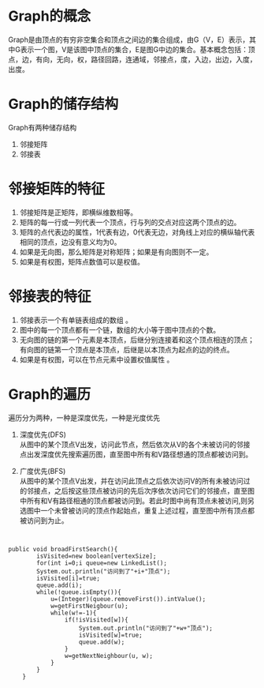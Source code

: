 # Graph的概念
Graph是由顶点的有穷非空集合和顶点之间边的集合组成，由G（V，E）表示，其中G表示一个图，V是该图中顶点的集合，E是图G中边的集合。基本概念包括：顶点，边，有向，无向，权，路径回路，连通域，邻接点，度，入边，出边，入度，出度。

# Graph的储存结构
Graph有两种储存结构
1. 邻接矩阵
2. 邻接表

# 邻接矩阵的特征
 1. 邻接矩阵是正矩阵，即横纵维数相等。 
 2. 矩阵的每一行或一列代表一个顶点，行与列的交点对应这两个顶点的边。 
 3. 矩阵的点代表边的属性，1代表有边，0代表无边，对角线上对应的横纵轴代表相同的顶点，边没有意义均为0。
 4. 如果是无向图，那么矩阵是对称矩阵；如果是有向图则不一定。
 5. 如果是有权图，矩阵点数值可以是权值。

# 邻接表的特征
1. 邻接表示一个有单链表组成的数组 。
2. 图中的每一个顶点都有一个链，数组的大小等于图中顶点的个数。
3. 无向图的链的第一个元素是本顶点，后继分别连接着和这个顶点相连的顶点；有向图的链第一个顶点是本顶点，后继是以本顶点为起点的边的终点。  
4. 如果是有权图，可以在节点元素中设置权值属性 。

# Graph的遍历
遍历分为两种，一种是深度优先，一种是光度优先<br>
1. 深度优先(DFS)<br>
从图中的某个顶点V出发，访问此节点，然后依次从V的各个未被访问的邻接点出发深度优先搜索遍历图，直至图中所有和V路径想通的顶点都被访问到。<br>

2. 广度优先(BFS)<br>
从图中的某个顶点V出发，并在访问此顶点之后依次访问V的所有未被访问过的邻接点，之后按这些顶点被访问的先后次序依次访问它们的邻接点，直至图中所有和V有路径相通的顶点都被访问到。若此时图中尚有顶点未被访问,则另选图中一个未曾被访问的顶点作起始点，重复上述过程，直至图中所有顶点都被访问到为止。<br>
<pre>
<code>

public void broadFirstSearch(){
		isVisited=new boolean[vertexSize];
		for(int i=0;i<vertexSize;i++){
			if(!isVisited[i]){
				broadFirstSearch(i);
			}
		}
		isVisited=new boolean[vertexSize];
	}
  
private void broadFirstSearch(int i){
		int u,w;
		LinkedList<Integer> queue=new LinkedList<Integer>();
		System.out.println("访问到了"+i+"顶点");
		isVisited[i]=true;
		queue.add(i);
		while(!queue.isEmpty()){
			u=(Integer)(queue.removeFirst()).intValue();
			w=getFirstNeigbour(u);
			while(w!=-1){
				if(!isVisited[w]){
					System.out.println("访问到了"+w+"顶点");
					isVisited[w]=true;
					queue.add(w);
				}
				w=getNextNeighbour(u, w);
			}
		}
	}

</code>
</pre>
